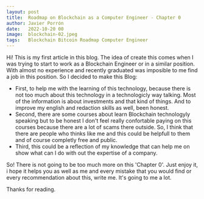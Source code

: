 ```yaml
---
layout: post
title:  Roadmap on Blockchain as a Computer Engineer - Chapter 0
author: Javier Porrón
date:   2022-10-20 00
image:  blockchain-02.jpeg
tags:   Blockchain Bitcoin Roadmap Computer Engineer
---
```


Hi! This is my first article in this blog. The idea of create this comes when I was trying to start to work as a Blockchain Engineer or in a similar position. With almost no experience and recently graduated  was imposible to me find a job in this position. So I decided to make this Blog: 

* First, to help me with the learning of this technology, because there is not too much about this technology in a technologicly way talking. Most of the information is about investments and that kind of things. And to improve my english and redaction skills as well, been honest.
* Second, there are some courses about learn Blockchain technologyly speaking but to be honest I don't feel really confortable paying on this courses because there are a lot of scams there outside. So, I think that there are people who thinks like me and this could be helpfull to them and of course completly free and public.
* Third, this could be a reflection of my knowledge that can help me on show what can I do with out the expertise of a company. 

So! There is not going to be too much more on this 'Chapter 0'. Just enjoy it, i hope it helps you as well as me and every mistake that you would find or every recommendation about this, write me. It's going to  me a lot.

Thanks for reading.
